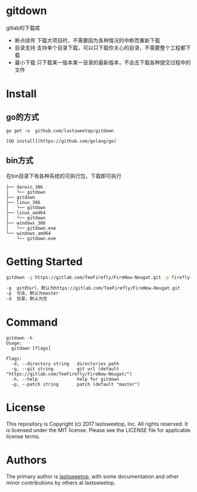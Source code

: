 # gitdown

gitlab的下载库
- 断点续传    下载大项目时，不需要因为各种情况的中断而重新下载
- 目录支持    支持单个目录下载，可以只下载你关心的目录，不需要整个工程都下载
- 最小下载    只下载某一版本某一目录的最新版本，不会去下载各种提交过程中的文件

# Install
## go的方式
```
go get -u  github.com/lastsweetop/gitdown

[GO install](https://github.com/golang/go)

```
## bin方式

在bin目录下有各种系统的可执行包，下载即可执行
```
├── darwin_386
│   └── gitdown
├── gitdown
├── linux_386
│   └── gitdown
├── linux_amd64
│   └── gitdown
├── windows_386
│   └── gitdown.exe
└── windows_amd64
    └── gitdown.exe
```


# Getting Started

``` bash
gitdown -g https://gitlab.com/TeeFirefly/FireNow-Nougat.git -p firefly-rk3399 -d FFTools

-g  git的url，默认为https://gitlab.com/TeeFirefly/FireNow-Nougat.git
-p  分支，默认为master
-d  目录，默认为空

```

# Command

```
gitdown -h
Usage:
  gitdown [flags]

Flags:
  -d, --directory string   directories path
  -g, --git string         git url (default "https://gitlab.com/TeeFirefly/FireNow-Nougat/")
  -h, --help               help for gitdown
  -p, --patch string       patch (default "master")
```

# License
This repository is Copyright (c) 2017 lastsweetop, Inc. All rights reserved. It is licensed under the MIT license. Please see the LICENSE file for applicable license terms.

# Authors
The primary author is [lastsweetop](http://www.lastsweetop.com), with some documentation and other minor contributions by others at lastsweetop.
